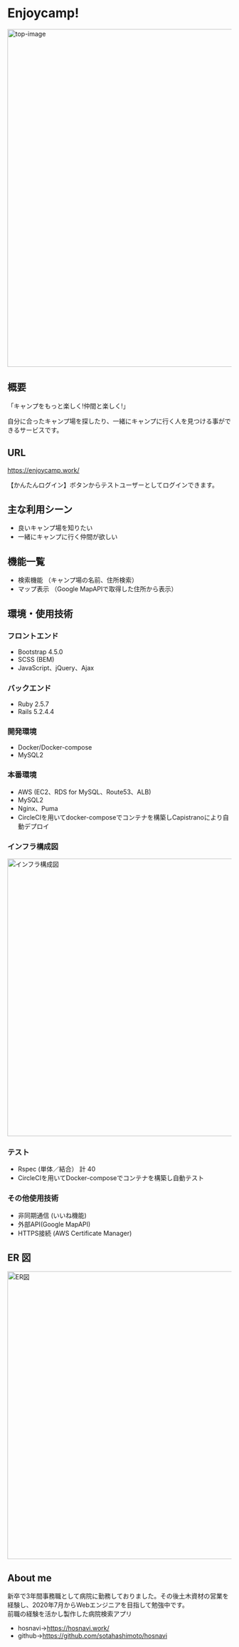 # Enjoycamp!

<img width="757" alt="top-image" src="https://user-images.githubusercontent.com/67676627/100733639-d0f90080-3411-11eb-987f-249aa0f9c479.png">

## 概要

「キャンプをもっと楽しく!仲間と楽しく!」

自分に合ったキャンプ場を探したり、一緒にキャンプに行く人を見つける事ができるサービスです。

## URL

https://enjoycamp.work/

【かんたんログイン】ボタンからテストユーザーとしてログインできます。

<!-- ## 制作の背景 -->

## 主な利用シーン

- 良いキャンプ場を知りたい
- 一緒にキャンプに行く仲間が欲しい

## 機能一覧

- 検索機能 （キャンプ場の名前、住所検索）
- マップ表示 （Google MapAPIで取得した住所から表示）

## 環境・使用技術

### フロントエンド

- Bootstrap 4.5.0
- SCSS (BEM)
- JavaScript、jQuery、Ajax

### バックエンド

- Ruby 2.5.7
- Rails 5.2.4.4

### 開発環境

- Docker/Docker-compose
- MySQL2

### 本番環境

- AWS (EC2、RDS for MySQL、Route53、ALB)
- MySQL2
- Nginx、Puma
- CircleCIを用いてdocker-composeでコンテナを構築しCapistranoにより自動デプロイ

### インフラ構成図

<img width="622" alt="インフラ構成図" src="https://user-images.githubusercontent.com/67676627/100733013-eae61380-3410-11eb-8db4-000e448fc02b.png">

### テスト

- Rspec (単体／結合） 計 40
- CircleCIを用いてDocker-composeでコンテナを構築し自動テスト

### その他使用技術

- 非同期通信 (いいね機能)
- 外部API(Google MapAPI)
- HTTPS接続 (AWS Certificate Manager)

## ER 図

<img width="645" alt="ER図" src="https://user-images.githubusercontent.com/67676627/100732487-1ddbd780-3410-11eb-9706-507599a37d45.png">

<!-- ## 設計書 -->

## About me

新卒で3年間事務職として病院に勤務しておりました。その後土木資材の営業を経験し、2020年7月からWebエンジニアを目指して勉強中です。<br>
前職の経験を活かし製作した病院検索アプリ
- hosnavi→https://hosnavi.work/
- github→https://github.com/sotahashimoto/hosnavi